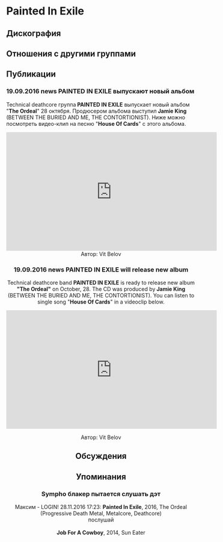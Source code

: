 # Painted In Exile



## Дискография


## Отношения с другими группами


## Публикации

### 19.09.2016 news PAINTED IN EXILE выпускают новый альбом

<p>Technical deathcore группа<strong> PAINTED IN EXILE</strong> выпускает новый альбом "<strong>The Ordeal</strong>" 28 октября. Продюсером альбома выступил<strong> Jamie King</strong> (BETWEEN THE BURIED AND ME, THE CONTORTIONIST). Ниже можно посмотреть видео-клип на песню "<strong>House Of Cards</strong>" с этого альбома.</p><p><center><iframe width="560" height="315" src="https://www.youtube.com/embed/-GAymVoLKM0" frameborder="0" allowfullscreen></iframe>
Автор: Vit Belov

### 19.09.2016 news PAINTED IN EXILE will release new album

<p>Technical deathcore band <strong>PAINTED IN EXILE</strong> is ready to release new album <strong>"The Ordeal"</strong> on October, 28. The CD was produced by<strong> Jamie King</strong> (BETWEEN THE BURIED AND ME, THE CONTORTIONIST). You can listen to single song "<strong>House Of Cards</strong>" in a videoclip below.</p><p><center><iframe width="560" height="315" src="https://www.youtube.com/embed/-GAymVoLKM0" frameborder="0" allowfullscreen=""></iframe><p></p></center>
Автор: Vit Belov


## Обсуждения


## Упоминания

### Sympho блакер пытается слушать дэт

Максим - LOGIN! 28.11.2016 17:23:
<B>Painted In Exile</B>, 2016, The Ordeal<BR>(Progressive Death Metal, Metalcore, Deathcore)<BR>послушай<BR><BR><B>Job For A Cowboy</B>, 2014, Sun Eater

